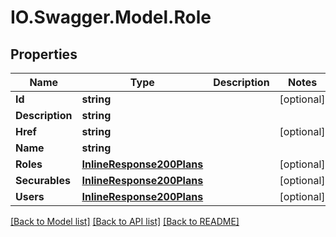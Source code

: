 # IO.Swagger.Model.Role
## Properties

Name | Type | Description | Notes
------------ | ------------- | ------------- | -------------
**Id** | **string** |  | [optional] 
**Description** | **string** |  | 
**Href** | **string** |  | [optional] 
**Name** | **string** |  | 
**Roles** | [**InlineResponse200Plans**](InlineResponse200Plans.md) |  | [optional] 
**Securables** | [**InlineResponse200Plans**](InlineResponse200Plans.md) |  | [optional] 
**Users** | [**InlineResponse200Plans**](InlineResponse200Plans.md) |  | [optional] 

[[Back to Model list]](../README.md#documentation-for-models) [[Back to API list]](../README.md#documentation-for-api-endpoints) [[Back to README]](../README.md)

